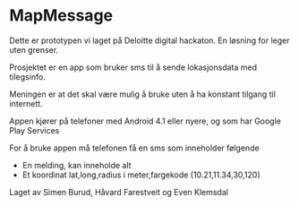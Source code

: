 # MapMessage
Dette er prototypen vi laget på Deloitte digital hackaton. En løsning for leger uten grenser.

Prosjektet er en app som bruker sms til å sende lokasjonsdata med tilegsinfo.

Meningen er at det skal være mulig å bruke uten å ha konstant tilgang til internett.

Appen kjører på telefoner med Android 4.1 eller nyere, og som har Google Play Services

For å bruke appen må telefonen få en sms som inneholder følgende
- En melding, kan inneholde alt
- Et koordinat lat,long,radius i meter,fargekode (10.21,11.34,30,120)

Laget av Simen Burud, Håvard Farestveit og Even Klemsdal
